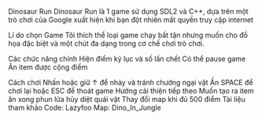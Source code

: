 Dinosaur Run
Dinosaur Run là 1 game sử dụng SDL2 và C++, dựa trên một trò chơi của Google xuất hiện khi bạn đột nhiên mất quyền truy cập internet

Lí do chọn Game
Tôi thích thể loại game chạy bất tận nhưng muốn cho đồ họa đặc biệt và một chút đa dạng trong cơ chế chơi trò chơi.

Các chức năng chính
Hiện điểm kỷ lục và số lần chết
Có thể pause game
Ăn item được cộng điểm

Cách chơi
Nhấn hoặc giữ ↑ để nhảy và tránh chướng ngại vật
Ấn SPACE để chơi lại hoặc ESC để thoát game
Hướng cải thiện tiếp theo
Muốn tạo ra item ăn xong phun lửa hủy diệt quái vật
Thay đổi map khi đủ 500 điểm
Tài liệu tham khảo
Code: Lazyfoo 
Map: Dino_In_Jungle
